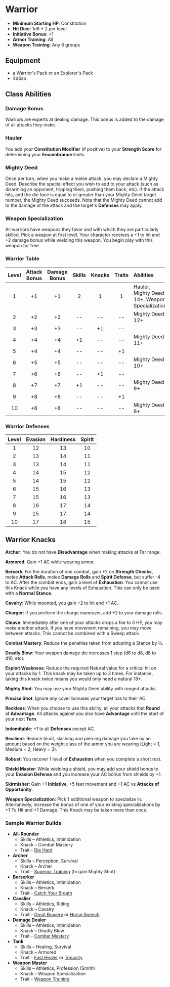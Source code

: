 # Warrior

- **Minimum Starting HP**: Constitution
- **Hit Dice**: 1d6 + 2 per level
- **Initiative Bonus**: +1
- **Armor Training**: All
- **Weapon Training**: Any 6 groups

## Equipment
- a Warrior's Pack or an Explorer's Pack
- 4d6sp

## Class Abilities

### Damage Bonus
Warriors are experts at dealing damage.  This bonus is added to the damage of all attacks they make.

### Hauler
You add your **Constitution Modifier** (if positive) to your **Strength Score** for determining your **Encumbrance** limits.

### Mighty Deed
Once per turn, when you make a melee attack, you may declare a Mighty Deed.  Describe the special effect you wish to add to your attack (such as disarming an opponent, tripping them, pushing them back, etc).  If the attack hits, and the die face is equal to or greater than your Mighty Deed target number, the Mighty Deed succeeds.  Note that the Mighty Deed cannot add to the damage of the attack and the target's **Defenses** may apply.

### Weapon Specialization
All warriors have weapons they favor and with which they are particularly skilled.  Pick a weapon at first level.  Your character receives a +1 to hit and +2 damage bonus while wielding this weapon.  You begin play with this weapon for free.

### Warrior Table
| Level | Attack<br/>Bonus | Damage<br/>Bonus | Skills | Knacks | Traits | Abilities |
|:---:|:---:|:---:|:---:|:---:|:---:|:---|
|  1  |  +1 | +1  |  2  |   1 |   1 | Hauler, Mighty Deed 14+, Weapon Specialization |
|  2  |  +2 | +2  | --  |  -- |  -- | Mighty Deed 12+ |
|  3  |  +3 | +3  | --  |  +1 |  -- |  |
|  4  |  +4 | +4  | +1  |  -- |  -- | Mighty Deed 11+ |
|  5  |  +4 | +4  | --  |  -- |  +1 |  |
|  6  |  +5 | +5  | --  |  -- |  -- | Mighty Deed 10+ |
|  7  |  +6 | +6  | --  |  +1 |  -- |  |
|  8  |  +7 | +7  | +1  |  -- |  -- | Mighty Deed 9+ |
|  9  |  +8 | +8  | --  |  -- |  +1 |  |
| 10  |  +8 | +8  | --  |  -- |  -- | Mighty Deed 8+ |

### Warrior Defenses
| Level | Evasion | Hardiness | Spirit |
|:-----:|:-------:|:---------:|:------:|
|   1   |    12   |    13     |   10   |
|   2   |    13   |    14     |   11   |
|   3   |    13   |    14     |   11   |
|   4   |    14   |    15     |   12   |
|   5   |    14   |    15     |   12   |
|   6   |    15   |    16     |   13   |
|   7   |    15   |    16     |   13   |
|   8   |    16   |    17     |   14   |
|   9   |    15   |    17     |   14   |
|  10   |    17   |    18     |   15   |

## Warrior Knacks

**Archer**: You do not have **Disadvantage** when making attacks at Far range.

**Armored**: Gain +1 AC while wearing armor.

**Berserk**: For the duration of one combat, gain +2 on **Strength Checks**, melee **Attack Rolls**, melee **Damage Rolls** and **Spirit Defense**, but suffer -4 to AC.  After the combat ends, gain a level of **Exhaustion**.  You cannot use this Knack while you have any levels of Exhaustion.  This can only be used with a **Normal Stance**.

**Cavalry**: While mounted, you gain +2 to hit and +1 AC.

**Charger**: If you perform the charge maneuver, add +2 to your damage rolls.

**Cleave**: Immediately after one of your attacks drops a foe to 0 HP, you may make another attack.  If you have movement remaining, you may move between attacks.  This cannot be combined with a Sweep attack.

**Combat Mastery**: Reduce the penalties taken from adopting a Stance by ½.

**Deadly Blow**: Your weapon damage die increases 1 step (d6 to d8, d8 to d10, etc).

**Exploit Weakness**:  Reduce the required Natural value for a critical hit on your attacks by 1.  This knack may be taken up to 3 times.  For instance, taking this knack twice means you would only need a natural 18+.

**Mighty Shot**: You may use your Mighty Deed ability with ranged attacks.

**Precise Shot**: Ignore any cover bonuses your target has to their AC.

**Reckless**: When you choose to use this ability, all your attacks that **Round** at **Advantage**.  All attacks against you also have **Advantage** until the start of your next **Turn**.

**Indomitable**: +1 to all **Defenses** except AC.

**Resilient**: Reduce blunt, slashing and piercing damage you take by an amount based on the weight class of the armor you are wearing (Light = 1, Medium = 2, Heavy = 3).

**Robust**: You recover 1 level of **Exhaustion** when you complete a short rest.

**Shield Master**: While wielding a shield, you may add your shield bonus to your **Evasion Defense** and you increase your AC bonus from shields by +1.

**Skirmisher**: Gain +1 **Initiative**, +5 feet movement and +1 AC vs **Attacks of Opportunity**.

**Weapon Specialization**:  Pick 1 additional weapon to specialize in.  Alternatively, increase the bonus of one of your existing specializations by +1 To Hit and +1 Damage.  This Knack may be taken more than once.

### Sample Warrior Builds
- **All-Rounder** 
	- Skills – Athletics, Intimidation
	- Knack – Combat Mastery
	- Trait - [Die Hard](Traits.md#die-hard)
- **Archer**
	- Skills – Perception, Survival
	- Knack – Archer
	- Trait - [Superior Training](Traits.md#superior-training) (to gain Mighty Shot)
- **Berserker** 
	- Skills – Athletics, Intimidation
	- Knack – Berserk
	- Trait - [Catch Your Breath](Traits.md#catch-your-breath)
- **Cavalier**
	- Skills – Athletics, Riding
	- Knack – Cavalry
	- Trait - [Great Bravery](Traits.md#great-bravery) or [Horse Speech](Traits.md#beast-speech)
- **Damage Dealer** 
	- Skills – Athletics, Intimidation
	- Knack – Deadly Blow
	- Trait - [Combat Mastery](Traits.md#combat-mastery)
- **Tank** 
	- Skills – Healing, Survival
	- Knack – Armored
	- Trait - [Fast Healer](Traits.md#fast-healer) or [Tenacity](Traits.md#tenacity)
- **Weapon Master**
	- Skills – Athletics, Profession (Smith)
	- Knack – Weapon Specialization
	- Trait - [Weapon Training](Traits.md#weapon-training)

